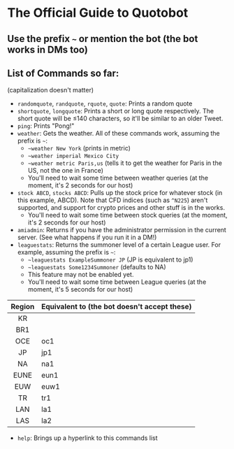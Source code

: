 # The Official Guide to Quotobot
## Use the prefix `~` or mention the bot (the bot works in DMs too)
## List of Commands so far:
(capitalization doesn't matter)
- `randomquote`, `randquote`, `rquote`, `quote`: Prints a random quote
- `shortquote`, `longquote`: Prints a short or long quote respectively. The short quote will be ≤140 characters, so it'll be similar to an older Tweet.
- `ping`: Prints "Pong!"
- `weather`: Gets the weather. All of these commands work, assuming the prefix is `~`:
  - `~weather New York` (prints in metric)
  - `~weather imperial Mexico City`
  - `~weather metric Paris,us` (tells it to get the weather for Paris in the US, not the one in France)
  - You'll need to wait some time between weather queries (at the moment, it's 2 seconds for our host)
- `stock ABCD`, `stocks ABCD`: Pulls up the stock price for whatever stock (in this example, ABCD). Note that CFD indices (such as `^N225`) aren't supported, and support for crypto prices and other stuff is in the works.
  - You'll need to wait some time between stock queries (at the moment, it's 2 seconds for our host)
- `amiadmin`: Returns if you have the administrator permission in the current server. (See what happens if you run it in a DM!)
- `leaguestats`: Returns the summoner level of a certain League user. For example, assuming the prefix is `~`:
  - `~leaguestats ExampleSummoner JP` (JP is equivalent to jp1)
  - `~leaguestats Some1234Summoner` (defaults to NA)
  - This feature may not be enabled yet.
  - You'll need to wait some time between League queries (at the moment, it's 5 seconds for our host)

| Region | Equivalent to (the bot doesn't accept these) |
|:--------:|---------------|
| KR     |               |
| BR1    |               |
| OCE    | oc1           |
| JP     | jp1           |
| NA     | na1           |
| EUNE   | eun1          |
| EUW    | euw1          |
| TR     | tr1           |
| LAN    | la1           |
| LAS    | la2           |

- `help`: Brings up a hyperlink to this commands list